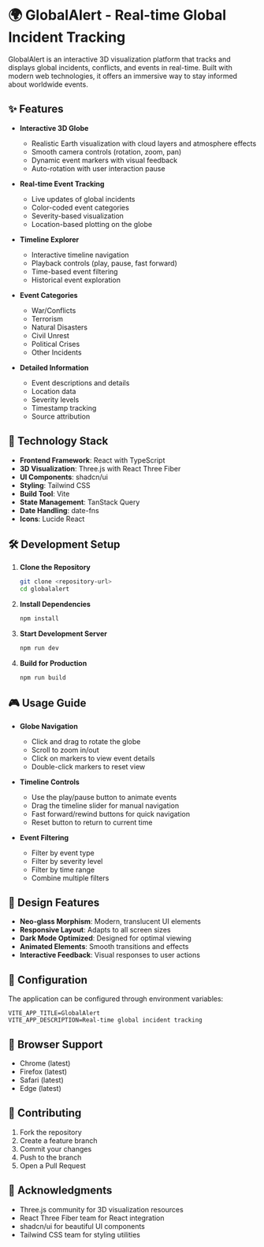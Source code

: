 
# 🌍 GlobalAlert - Real-time Global Incident Tracking

GlobalAlert is an interactive 3D visualization platform that tracks and displays global incidents, conflicts, and events in real-time. Built with modern web technologies, it offers an immersive way to stay informed about worldwide events.

## ✨ Features

- **Interactive 3D Globe**
  - Realistic Earth visualization with cloud layers and atmosphere effects
  - Smooth camera controls (rotation, zoom, pan)
  - Dynamic event markers with visual feedback
  - Auto-rotation with user interaction pause

- **Real-time Event Tracking**
  - Live updates of global incidents
  - Color-coded event categories
  - Severity-based visualization
  - Location-based plotting on the globe

- **Timeline Explorer**
  - Interactive timeline navigation
  - Playback controls (play, pause, fast forward)
  - Time-based event filtering
  - Historical event exploration

- **Event Categories**
  - War/Conflicts
  - Terrorism
  - Natural Disasters
  - Civil Unrest
  - Political Crises
  - Other Incidents

- **Detailed Information**
  - Event descriptions and details
  - Location data
  - Severity levels
  - Timestamp tracking
  - Source attribution

## 🚀 Technology Stack

- **Frontend Framework**: React with TypeScript
- **3D Visualization**: Three.js with React Three Fiber
- **UI Components**: shadcn/ui
- **Styling**: Tailwind CSS
- **Build Tool**: Vite
- **State Management**: TanStack Query
- **Date Handling**: date-fns
- **Icons**: Lucide React

## 🛠️ Development Setup

1. **Clone the Repository**
   ```bash
   git clone <repository-url>
   cd globalalert
   ```

2. **Install Dependencies**
   ```bash
   npm install
   ```

3. **Start Development Server**
   ```bash
   npm run dev
   ```

4. **Build for Production**
   ```bash
   npm run build
   ```

## 🎮 Usage Guide

- **Globe Navigation**
  - Click and drag to rotate the globe
  - Scroll to zoom in/out
  - Click on markers to view event details
  - Double-click markers to reset view

- **Timeline Controls**
  - Use the play/pause button to animate events
  - Drag the timeline slider for manual navigation
  - Fast forward/rewind buttons for quick navigation
  - Reset button to return to current time

- **Event Filtering**
  - Filter by event type
  - Filter by severity level
  - Filter by time range
  - Combine multiple filters

## 🎨 Design Features

- **Neo-glass Morphism**: Modern, translucent UI elements
- **Responsive Layout**: Adapts to all screen sizes
- **Dark Mode Optimized**: Designed for optimal viewing
- **Animated Elements**: Smooth transitions and effects
- **Interactive Feedback**: Visual responses to user actions

## 🔧 Configuration

The application can be configured through environment variables:

```env
VITE_APP_TITLE=GlobalAlert
VITE_APP_DESCRIPTION=Real-time global incident tracking
```

## 📱 Browser Support

- Chrome (latest)
- Firefox (latest)
- Safari (latest)
- Edge (latest)

## 🤝 Contributing

1. Fork the repository
2. Create a feature branch
3. Commit your changes
4. Push to the branch
5. Open a Pull Request


## 🙏 Acknowledgments

- Three.js community for 3D visualization resources
- React Three Fiber team for React integration
- shadcn/ui for beautiful UI components
- Tailwind CSS team for styling utilities

